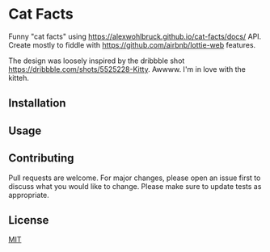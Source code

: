 # Cat Facts

Funny "cat facts" using https://alexwohlbruck.github.io/cat-facts/docs/ API. Create mostly to fiddle with https://github.com/airbnb/lottie-web features. 

The design was loosely inspired by the dribbble shot https://dribbble.com/shots/5525228-Kitty. Awwww. I'm in love with the kitteh.
## Installation

## Usage

## Contributing
Pull requests are welcome. For major changes, please open an issue first to discuss what you would like to change.
Please make sure to update tests as appropriate.

## License
[MIT](https://choosealicense.com/licenses/mit/)